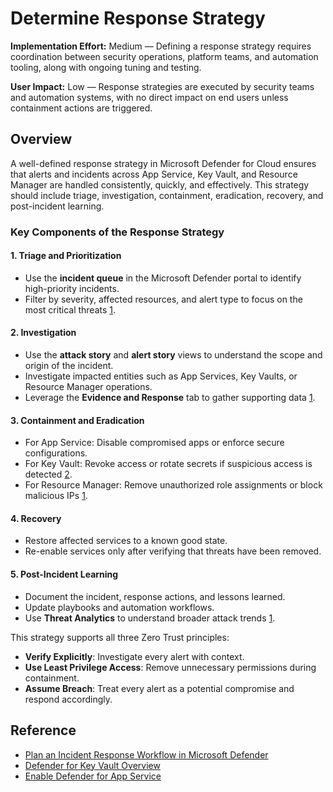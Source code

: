 # Determine Response Strategy

**Implementation Effort:** Medium — Defining a response strategy requires coordination between security operations, platform teams, and automation tooling, along with ongoing tuning and testing.

**User Impact:** Low — Response strategies are executed by security teams and automation systems, with no direct impact on end users unless containment actions are triggered.

## Overview

A well-defined response strategy in Microsoft Defender for Cloud ensures that alerts and incidents across App Service, Key Vault, and Resource Manager are handled consistently, quickly, and effectively. This strategy should include triage, investigation, containment, eradication, recovery, and post-incident learning.

### Key Components of the Response Strategy

#### 1. **Triage and Prioritization**

- Use the **incident queue** in the Microsoft Defender portal to identify high-priority incidents.
- Filter by severity, affected resources, and alert type to focus on the most critical threats [1](https://learn.microsoft.com/en-us/unified-secops-platform/plan-incident-response).

#### 2. **Investigation**

- Use the **attack story** and **alert story** views to understand the scope and origin of the incident.
- Investigate impacted entities such as App Services, Key Vaults, or Resource Manager operations.
- Leverage the **Evidence and Response** tab to gather supporting data [1](https://learn.microsoft.com/en-us/unified-secops-platform/plan-incident-response).

#### 3. **Containment and Eradication**

- For App Service: Disable compromised apps or enforce secure configurations.
- For Key Vault: Revoke access or rotate secrets if suspicious access is detected [2](https://learn.microsoft.com/en-us/azure/defender-for-cloud/defender-for-key-vault-introduction).
- For Resource Manager: Remove unauthorized role assignments or block malicious IPs [1](https://learn.microsoft.com/en-us/unified-secops-platform/plan-incident-response).

#### 4. **Recovery**

- Restore affected services to a known good state.
- Re-enable services only after verifying that threats have been removed.

#### 5. **Post-Incident Learning**

- Document the incident, response actions, and lessons learned.
- Update playbooks and automation workflows.
- Use **Threat Analytics** to understand broader attack trends [1](https://learn.microsoft.com/en-us/unified-secops-platform/plan-incident-response).

This strategy supports all three Zero Trust principles:

- **Verify Explicitly**: Investigate every alert with context.
- **Use Least Privilege Access**: Remove unnecessary permissions during containment.
- **Assume Breach**: Treat every alert as a potential compromise and respond accordingly.

## Reference

- [Plan an Incident Response Workflow in Microsoft Defender](https://learn.microsoft.com/en-us/unified-secops-platform/plan-incident-response)
- [Defender for Key Vault Overview](https://learn.microsoft.com/en-us/azure/defender-for-cloud/defender-for-key-vault-introduction)
- [Enable Defender for App Service](https://learn.microsoft.com/en-us/azure/defender-for-cloud/tutorial-enable-app-service-plan)
